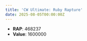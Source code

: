 ```yaml
---
title: 'CW Ultimate: Ruby Rapture'
date: 2025-08-05T00:00:00Z
---
```

- **RAP**: 468237
- **Value**: 1600000
